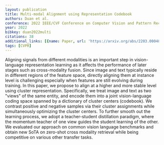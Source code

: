 ```yaml
---
layout: publication
title: Multi-modal Alignment using Representation Codebook
authors: Duan et al.
conference: 2022 IEEE/CVF Conference on Computer Vision and Pattern Recognition (CVPR)
year: 2022
bibkey: duan2022multi
citations: 38
additional_links: [{name: Paper, url: 'https://arxiv.org/abs/2203.00048'}]
tags: [CVPR]
---
```

Aligning signals from different modalities is an important step in
vision-language representation learning as it affects the performance of later
stages such as cross-modality fusion. Since image and text typically reside in
different regions of the feature space, directly aligning them at instance
level is challenging especially when features are still evolving during
training. In this paper, we propose to align at a higher and more stable level
using cluster representation. Specifically, we treat image and text as two
"views" of the same entity, and encode them into a joint vision-language coding
space spanned by a dictionary of cluster centers (codebook). We contrast
positive and negative samples via their cluster assignments while
simultaneously optimizing the cluster centers. To further smooth out the
learning process, we adopt a teacher-student distillation paradigm, where the
momentum teacher of one view guides the student learning of the other. We
evaluated our approach on common vision language benchmarks and obtain new SoTA
on zero-shot cross modality retrieval while being competitive on various other
transfer tasks.